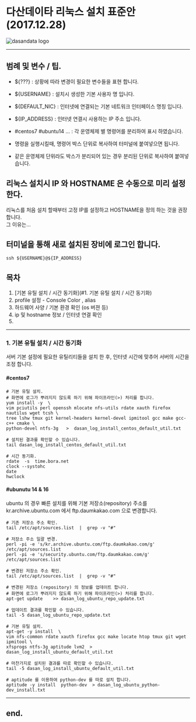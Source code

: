 # 다산데이타 리눅스 설치 표준안 (2017.12.28)

<p align="left"><img src="http://www.dasandata.co.kr/dasanlogo.jpg" alt="dasandata logo" ></p>

-----
## 범례 및 변수 / 팁.
- ${???} : 상황에 따라 변경이 필요한 변수들을 표현 합니다.
- ${USERNAME} : 설치시 생성한 기본 사용자 명 입니다.
- ${DEFAULT_NIC} : 인터넷에 연결되는 기본 네트워크 인터페이스 명칭 입니다.
- ${IP_ADDRESS} : 인터넷 연결시 사용하는 IP 주소 입니다.
- #centos7 #ubuntu14 ... : 각 운영체제 별 명령어를 분리하여 표시 하였습니다.

- 명령을 실행시킬때, 명령어 박스 단위로 복사하여 터미널에 붙여넣으면 됩니다.  
- 같은 운영체제 단위라도 박스가 분리되어 있는 경우 분리된 단위로 복사하여 붙여넣습니다.


## 리눅스 설치시 IP 와 HOSTNAME 은 수동으로 미리 설정 한다.
 리눅스를 처음 설치 할때부터 고정 IP를 설정하고 HOSTNAME을 정의 하는 것을 권장 합니다.  
 그 이유는...

## 터미널을 통해 새로 설치된 장비에 로그인 합니다.

```
ssh ${USERNAME}@${IP_ADDRESS}
```

## 목차
1. [기본 유틸 설치 / 시간 동기화](#1. 기본 유틸 설치 / 시간 동기화)
2. profile 설정 - Console Color , alias
3. 하드웨어 사양 / 기본 환경 확인 (os 버젼 등)
4. ip 및 hostname 정보 / 인터넷 연결 확인
5.

***

### 1. 기본 유틸 설치 / 시간 동기화  
서버 기본 설정에 필요한 유틸리티들을 설치 한 후, 인터넷 시간에 맞추어 서버의 시간을 조정 합니다.
#### #centos7  

```
# 기본 유틸 설치.
# 화면에 로그가 뿌려지지 않도록 하기 위해 파이프라인(>) 처리를 합니다.
yum install -y  \
vim pciutils perl openssh mlocate nfs-utils rdate xauth firefox nautilus wget tcsh \
tree lshw tmux git kernel-headers kernel-devel ipmitool gcc make gcc-c++ cmake \
python-devel ntfs-3g   >  dasan_log_install_centos_default_util.txt

# 설치된 결과를 확인할 수 있습니다.  
tail dasan_log_install_centos_default_util.txt

# 시간 동기화.
rdate  -s  time.bora.net
clock --systohc  
date
hwclock
```
#### #ubunutu 14 & 16
ubuntu 의 경우 빠른 설치를 위해 기본 저장소(repository) 주소를  
kr.archive.ubuntu.com 에서 ftp.daumkakao.com 으로 변경합니다.  

```
# 기존 저장소 주소 확인.
tail /etc/apt/sources.list  |  grep -v "#"

# 저장소 주소 일괄 변경.
perl -pi -e 's/kr.archive.ubuntu.com/ftp.daumkakao.com/g' /etc/apt/sources.list
perl -pi -e 's/security.ubuntu.com/ftp.daumkakao.com/g' /etc/apt/sources.list

# 변경된 저장소 주소 확인.
tail /etc/apt/sources.list  |  grep -v "#"

# 변경된 저장소 (repository) 의 정보를 업데이트 합니다.
# 화면에 로그가 뿌려지지 않도록 하기 위해 파이프라인(>) 처리를 합니다.
apt-get update    >> dasan_log_ubuntu_repo_update.txt

# 업데이트 결과를 확인할 수 있습니다.
tail -5 dasan_log_ubuntu_repo_update.txt
```



```
# 기본 유틸 설치.
apt-get -y install  \
vim nfs-common rdate xauth firefox gcc make locate htop tmux git wget ipmitool \
xfsprogs ntfs-3g aptitude lvm2  >  dasan_log_install_ubuntu_default_util.txt
```

```
# 마찬가지로 설치된 결과를 따로 확인할 수 있습니다.
tail -5 dasan_log_install_ubuntu_default_util.txt

# aptitude 를 이용하여 python-dev 를 따로 설치 합니다.
aptitude -y install  python-dev  > dasan_log_ubuntu_python-dev_install.txt
```








***
## end.
